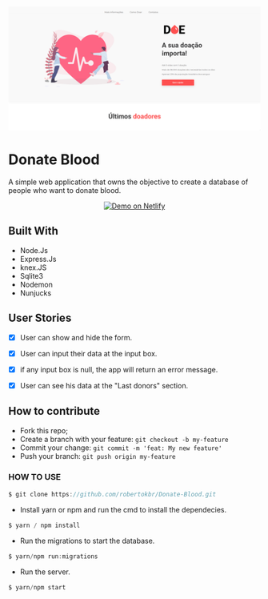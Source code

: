 
<img src="https://github.com/robertokbr/Donate-Blood/blob/master/.Github/WhvLsNrFRV.gif" /><br>




# Donate Blood

A simple web application that owns the objective to create a database of people who want to donate blood.

<p align="center">
  <a href="https://donate-blood-maratonadev.herokuapp.com/" target="_blank">
    <img alt="Demo on Netlify" src="https://res.cloudinary.com/lukemorales/image/upload/v1563043495/readme_logos/demo_on_netlify_bbuvjz.png">
  </a>
</p>

## Built With
* Node.Js
* Express.Js
* knex.JS
* Sqlite3
* Nodemon
* Nunjucks
 
## User Stories

- [x] User can show and hide the form.
- [x] User can input their data at the input box.
- [x] if any input box is null, the app will return an error message.
- [x] User can see his data at the "Last donors" section.


## How to contribute

- Fork this repo;
- Create a branch with your feature: `git checkout -b my-feature`
- Commit your change: `git commit -m 'feat: My new feature'`
- Push your branch: `git push origin my-feature`

### HOW TO USE

```jsx
$ git clone https://github.com/robertokbr/Donate-Blood.git
```
- Install yarn or npm and run the cmd to install the dependecies.

```jsx
$ yarn / npm install
```

- Run the migrations to start the database.

```jsx
$ yarn/npm run:migrations 
```

- Run the server.

```jsx
$ yarn/npm start
```

